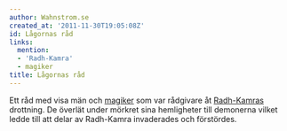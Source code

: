 ```yaml
---
author: Wahnstrom.se
created_at: '2011-11-30T19:05:08Z'
id: Lågornas råd
links:
  mention:
  - 'Radh-Kamra'
  - magiker
title: Lågornas råd
---
```


Ett råd med visa män och [magiker] som var rådgivare åt [Radh-Kamras] drottning. De överlät under
mörkret sina hemligheter till demonerna vilket ledde till att delar av Radh-Kamra invaderades och
förstördes.

  [magiker]: magiker
  [Radh-Kamras]: Radh-Kamra